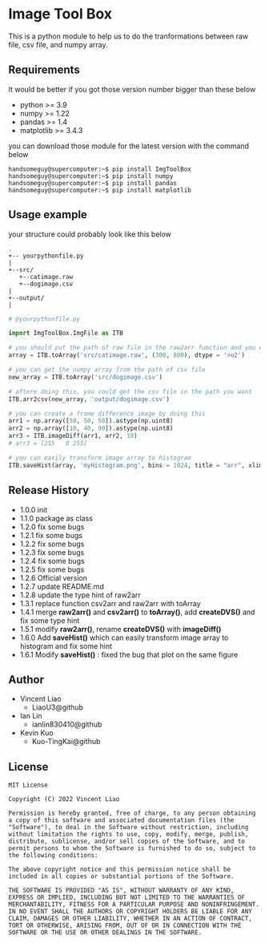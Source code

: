 # Image Tool Box

This is a python module to help us to do the tranformations between raw file, csv file, and numpy array.

## Requirements
It would be better if you got those version number bigger than these below
* python >= 3.9
* numpy >= 1.22
* pandas >= 1.4
* matplotlib >= 3.4.3
  
you can download those module for the latest version with the command below

```shell
handsomeguy@supercomputer:~$ pip install ImgToolBox
handsomeguy@supercomputer:~$ pip install numpy
handsomeguy@supercomputer:~$ pip install pandas
handsomeguy@supercomputer:~$ pip install matplotlib
```
## Usage example
your structure could probably look like this below

```
.
+-- yourpythonfile.py
|
+--src/
   +--catimage.raw
   +--dogimage.csv
|
+--output/
|
```
```python
# @yourpythonfile.py

import ImgToolBox.ImgFile as ITB

# you should put the path of raw file in the raw2arr fumction and you will get the numpy array from raw file
array = ITB.toArray('src/catimage.raw', (300, 800), dtype = '>u2')

# you can get the numpy array from the path of csv file
new_array = ITB.toArray('src/dogimage.csv')

# aftere doing this, you could get the csv file in the path you want
ITB.arr2csv(new_array, 'output/dogimage.csv')

# you can create a frame difference image by doing this
arr1 = np.array([50, 50, 50]).astype(np.uint8)
arr2 = np.array([10, 40, 90]).astype(np.uint8)
arr3 = ITB.imageDiff(arr1, arr2, 10)
# arr3 = [255   0 255]

# you can easily transform image array to histogram
ITB.saveHist(array, 'myHistogram.png', bins = 1024, title = "arr", xlim=(0, 1024), ylim=(0, 10000))
```

## Release History
* 1.0.0 init
* 1.1.0 package as class
* 1.2.0 fix some bugs
* 1.2.1 fix some bugs
* 1.2.2 fix some bugs
* 1.2.3 fix some bugs
* 1.2.4 fix some bugs
* 1.2.5 fix some bugs
* 1.2.6 Official version
* 1.2.7 update README.md
* 1.2.8 update the type hint of raw2arr
* 1.3.1 replace function csv2arr and raw2arr with toArray
* 1.4.1 merge **raw2arr()** and **csv2arr()** to **toArray()**, add **createDVS()**
and fix some type hint
* 1.5.1 modify **raw2arr()**, rename **createDVS()** with **imageDiff()** 
* 1.6.0 Add **saveHist()** which can easily transform image array to histogram and fix some hint
* 1.6.1 Modify **saveHist()** : fixed the bug that plot on the same figure

## Author
* Vincent Liao
    * LiaoU3@github
* Ian Lin
    * ianlin830410@github
* Kevin Kuo
    * Kuo-TingKai@github
## License
```
MIT License

Copyright (C) 2022 Vincent Liao

Permission is hereby granted, free of charge, to any person obtaining a copy of this software and associated documentation files (the "Software"), to deal in the Software without restriction, including without limitation the rights to use, copy, modify, merge, publish, distribute, sublicense, and/or sell copies of the Software, and to permit persons to whom the Software is furnished to do so, subject to the following conditions:

The above copyright notice and this permission notice shall be included in all copies or substantial portions of the Software.

THE SOFTWARE IS PROVIDED "AS IS", WITHOUT WARRANTY OF ANY KIND, EXPRESS OR IMPLIED, INCLUDING BUT NOT LIMITED TO THE WARRANTIES OF MERCHANTABILITY, FITNESS FOR A PARTICULAR PURPOSE AND NONINFRINGEMENT. IN NO EVENT SHALL THE AUTHORS OR COPYRIGHT HOLDERS BE LIABLE FOR ANY CLAIM, DAMAGES OR OTHER LIABILITY, WHETHER IN AN ACTION OF CONTRACT, TORT OR OTHERWISE, ARISING FROM, OUT OF OR IN CONNECTION WITH THE SOFTWARE OR THE USE OR OTHER DEALINGS IN THE SOFTWARE.
```
